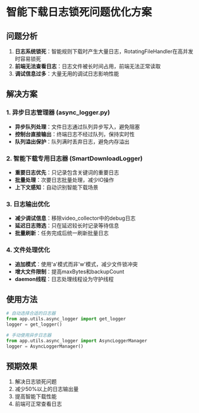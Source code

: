 # 智能下载日志锁死问题优化方案

## 问题分析
1. **日志系统锁死**：智能规则下载时产生大量日志，RotatingFileHandler在高并发时容易锁死
2. **前端无法查看日志**：日志文件被长时间占用，前端无法正常读取
3. **调试信息过多**：大量无用的调试日志影响性能

## 解决方案

### 1. 异步日志管理器 (async_logger.py)
- **异步队列处理**：文件日志通过队列异步写入，避免阻塞
- **控制台直接输出**：终端日志不经过队列，保持实时性
- **队列溢出保护**：队列满时丢弃日志，避免内存溢出

### 2. 智能下载专用日志器 (SmartDownloadLogger)
- **重要日志优先**：只记录包含关键词的重要日志
- **批量处理**：次要日志批量处理，减少IO操作
- **上下文感知**：自动识别智能下载场景

### 3. 日志输出优化
- **减少调试信息**：移除video_collector中的debug日志
- **延迟日志筛选**：只在延迟较长时记录等待信息
- **批量刷新**：任务完成后统一刷新批量日志

### 4. 文件处理优化
- **追加模式**：使用'a'模式而非'w'模式，减少文件锁冲突
- **增大文件限制**：提高maxBytes和backupCount
- **daemon线程**：日志处理线程设为守护线程

## 使用方法
```python
# 自动选择合适的日志器
from app.utils.async_logger import get_logger
logger = get_logger()

# 手动使用异步日志器
from app.utils.async_logger import AsyncLoggerManager
logger = AsyncLoggerManager()
```

## 预期效果
1. 解决日志锁死问题
2. 减少50%以上的日志输出量
3. 提高智能下载性能
4. 前端可正常查看日志